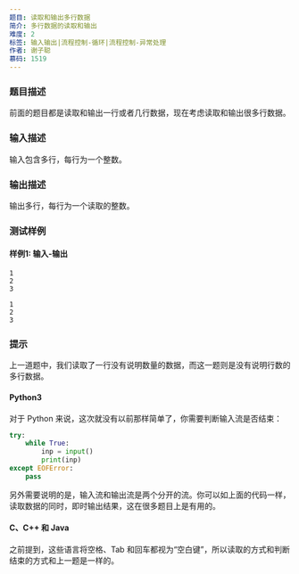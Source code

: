 ```yaml
---
题目: 读取和输出多行数据
简介: 多行数据的读取和输出
难度: 2
标签: 输入输出|流程控制-循环|流程控制-异常处理
作者: 谢子聪
慕码: 1519
---
```


### 题目描述

前面的题目都是读取和输出一行或者几行数据，现在考虑读取和输出很多行数据。

### 输入描述

输入包含多行，每行为一个整数。

### 输出描述

输出多行，每行为一个读取的整数。

### 测试样例

#### 样例1: 输入-输出

```
1
2
3
```

```
1
2
3
```

### 提示

上一道题中，我们读取了一行没有说明数量的数据，而这一题则是没有说明行数的多行数据。

#### Python3

对于 Python 来说，这次就没有以前那样简单了，你需要判断输入流是否结束：

```python
try:
    while True:
        inp = input()
        print(inp)
except EOFError:
    pass
```

另外需要说明的是，输入流和输出流是两个分开的流。你可以如上面的代码一样，读取数据的同时，即时输出结果，这在很多题目上是有用的。

#### C、C++ 和 Java

之前提到，这些语言将空格、Tab 和回车都视为“空白键”，所以读取的方式和判断结束的方式和上一题是一样的。